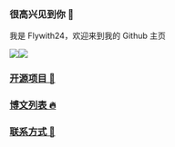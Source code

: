 ### 很高兴见到你 👋

我是 Flywith24，欢迎来到我的 Github 主页

![](https://img.shields.io/badge/dynamic/json?logo=github&label=GitHub%20Stars&style=for-the-badge&query=%24.stars&url=https://api.github-star-counter.workers.dev/user/Flywith24)![](https://img.shields.io/badge/dynamic/json?logo=github&label=GitHub%20Forks&style=for-the-badge&query=%24.forks&url=https://api.github-star-counter.workers.dev/user/Flywith24)

### [开源项目 🥧](https://github.com/Flywith24/Flywith24/wiki/%E5%BC%80%E6%BA%90%E9%A1%B9%E7%9B%AE)

### [博文列表 🔥](https://github.com/Flywith24/BlogList)


### [联系方式 🌝](https://github.com/Flywith24/Flywith24/wiki/%E8%81%94%E7%B3%BB%E6%96%B9%E5%BC%8F)


